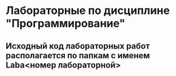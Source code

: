 # Лабораторные по дисциплине "Программирование"

## Исходный код лабораторных работ располагается по папкам с именем Laba<номер лабораторной>

